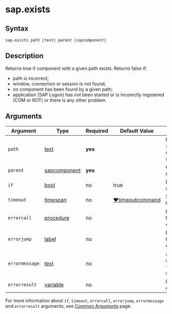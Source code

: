 ﻿# sap.exists

## Syntax

```G1ANT
sap.exists path ⟦text⟧ parent ⟦sapcomponent⟧
```

## Description
Returns true if component with a given path exists.
Returns false if:
* path is incorrect;
* window, connection or session is not found;
* no component has been found by a given path;
* application (SAP Logon) has not been started or is incorectly registered (COM or ROT) or there is any other problem.


## Arguments

| Argument         | Type                                                              | Required | Default Value   | Description                                                  |
| ---------------- | ----------------------------------------------------------------- | -------- | --------------- | ------------------------------------------------------------ |
| `path`          | [text](/G1ANT.Addons/G1ANT.Language/Structures/TextStructure.md)          | **yes** | | Path to a SAP component, can be absolute (/app/con[0]/ses[0]/wnd[0]/path/to/component) or relative to window (path/to/component), session or connection |
| `parent`        | [sapcomponent](../../../Structures/SapComponentStructure.md)      | **yes**  |               | Optional one of parents of component to enable relative search, must contain `⟦sapcomponent⟧`. |
| `if`            | [bool](/G1ANT.Addons/G1ANT.Language/Structures/BooleanStructure.md)        | no       | true           | Executes the command only if a specified condition is true. |
| `timeout`      | [timespan](/G1ANT.Addons/G1ANT.Language/Structures/TimeSpanStructure.md)   | no       | [♥timeoutcommand](/G1ANT.Addons/G1ANT.Addon.Core//Variables/TimeoutCommandVariable.md) | Specifies time in milliseconds for G1ANT.Robot to wait for the command to be executed. |
| `errorcall`    | [procedure](/G1ANT.Addons/G1ANT.Language/Structures/ProcedureStructure.md) | no       |                | Name of a procedure to call when the command throws an exception or when a given `timeout` expires. |
| `errorjump`    | [label](/G1ANT.Addons/G1ANT.Language/Structures/LabelStructure.md)         | no       |                | Name of the label to jump to when the command throws an exception or when a given `timeout` expires. |
| `errormessage` | [text](/G1ANT.Addons/G1ANT.Language/Structures/TextStructure.md)           | no       |                | A message that will be shown in case the command throws an exception or when a given `timeout` expires, and no `errorjump` argument is specified. |
| `errorresult`  | [variable](/G1ANT.Addons/G1ANT.Language/Structures/VariableStructure.md)   | no       |                | Name of a variable that will store the returned exception. The variable will be of [error](/G1ANT.Addons/G1ANT.Language/Structures/ErrorStructure.md) structure. |

For more information about `if`, `timeout`, `errorcall`, `errorjump`, `errormessage`
and `errorresult` arguments, see [Common Arguments](/appendices/common-arguments.md) page.
